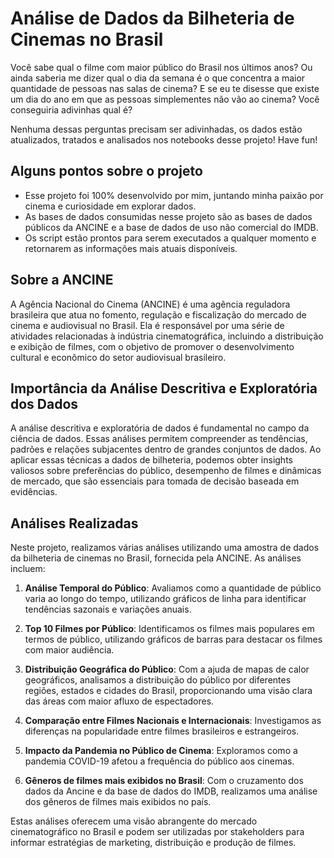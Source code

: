 # Análise de Dados da Bilheteria de Cinemas no Brasil

Você sabe qual o filme com maior público do Brasil nos últimos anos? Ou ainda saberia me dizer qual o dia da semana é o que concentra a maior quantidade de pessoas nas salas de cinema? E se eu te disesse que existe um dia do ano em que as pessoas simplementes não vão ao cinema? Você conseguiria adivinhas qual é?

Nenhuma dessas perguntas precisam ser adivinhadas, os dados estão atualizados, tratados e analisados nos notebooks desse projeto! Have fun!

## Alguns pontos sobre o projeto

- Esse projeto foi 100% desenvolvido por mim, juntando minha paixão por cinema e curiosidade em explorar dados.
- As bases de dados consumidas nesse projeto são as bases de dados públicos da ANCINE e a base de dados de uso não comercial do IMDB.
- Os script estão prontos para serem executados a qualquer momento e retornarem as informações mais atuais disponíveis.

## Sobre a ANCINE

A Agência Nacional do Cinema (ANCINE) é uma agência reguladora brasileira que atua no fomento, regulação e fiscalização do mercado de cinema e audiovisual no Brasil. Ela é responsável por uma série de atividades relacionadas à indústria cinematográfica, incluindo a distribuição e exibição de filmes, com o objetivo de promover o desenvolvimento cultural e econômico do setor audiovisual brasileiro.

## Importância da Análise Descritiva e Exploratória dos Dados

A análise descritiva e exploratória de dados é fundamental no campo da ciência de dados. Essas análises permitem compreender as tendências, padrões e relações subjacentes dentro de grandes conjuntos de dados. Ao aplicar essas técnicas a dados de bilheteria, podemos obter insights valiosos sobre preferências do público, desempenho de filmes e dinâmicas de mercado, que são essenciais para tomada de decisão baseada em evidências.

## Análises Realizadas

Neste projeto, realizamos várias análises utilizando uma amostra de dados da bilheteria de cinemas no Brasil, fornecida pela ANCINE. As análises incluem:

1. **Análise Temporal do Público**: Avaliamos como a quantidade de público varia ao longo do tempo, utilizando gráficos de linha para identificar tendências sazonais e variações anuais.

2. **Top 10 Filmes por Público**: Identificamos os filmes mais populares em termos de público, utilizando gráficos de barras para destacar os filmes com maior audiência.

3. **Distribuição Geográfica do Público**: Com a ajuda de mapas de calor geográficos, analisamos a distribuição do público por diferentes regiões, estados e cidades do Brasil, proporcionando uma visão clara das áreas com maior afluxo de espectadores.

4. **Comparação entre Filmes Nacionais e Internacionais**: Investigamos as diferenças na popularidade entre filmes brasileiros e estrangeiros.

5. **Impacto da Pandemia no Público de Cinema**: Exploramos como a pandemia COVID-19 afetou a frequência do público aos cinemas.

6. **Gêneros de filmes mais exibidos no Brasil**: Com o cruzamento dos dados da Ancine e da base de dados do IMDB, realizamos uma análise dos gêneros de filmes mais exibidos no país.

Estas análises oferecem uma visão abrangente do mercado cinematográfico no Brasil e podem ser utilizadas por stakeholders para informar estratégias de marketing, distribuição e produção de filmes.
